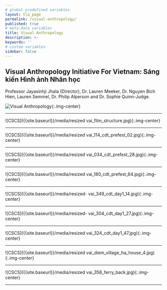 ```yaml
---
# global predefined variables
layout: tla_page
permalink: /visual-anthropology/
published: true
# meta-data variables
title: Visual Anthropology
description: >-
keywords: ''
# custom variables
sidebar: false
--- 
```

## Visual Anthropology Initiative For Vietnam: Sáng kiến Hình ảnh Nhân học
Professor Jayasinhji Jhala (Director), Dr. Lauren Meeker, Dr. Nguyen Bich Hien, Lauren Semmel, Dr. Philip Alperson and Dr. Sophie Quinn-Judge.

![Visual Anthropology]({{site.baseurl}}/media/vai_viet_2007.jpg){:.img-center}



___

![CSCS]({{site.baseurl}}/media/resized vai_film_structure.jpg){:.img-center}

___

![CSCS]({{site.baseurl}}/media/resized vai_114_cdt_prefest_02.jpg){:.img-center}

___

![CSCS]({{site.baseurl}}/media/resized vai_034_cdt_prefest_28.jpg){:.img-center}

___

![CSCS]({{site.baseurl}}/media/resized vai_180_cdt_prefest_64.jpg){:.img-center}

___

![CSCS]({{site.baseurl}}/media/resized- vai_349_cdt_day1_14.jpg){:.img-center}

___

![CSCS]({{site.baseurl}}/media/resized- vai_304_cdt_day1_27.jpg){:.img-center}

___

![CSCS]({{site.baseurl}}/media/resized vai_324_cdt_day1_47.jpg){:.img-center}

___

![CSCS]({{site.baseurl}}/media/resized vai_diem_village_ha_house_4.jpg){:.img-center}

___

![CSCS]({{site.baseurl}}/media/resized vai_358_ferry_back.jpg){:.img-center}

___
